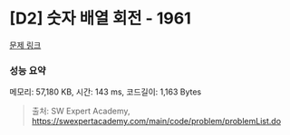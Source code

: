 # [D2] 숫자 배열 회전 - 1961 

[문제 링크](https://swexpertacademy.com/main/code/problem/problemDetail.do?contestProbId=AV5Pq-OKAVYDFAUq) 

### 성능 요약

메모리: 57,180 KB, 시간: 143 ms, 코드길이: 1,163 Bytes



> 출처: SW Expert Academy, https://swexpertacademy.com/main/code/problem/problemList.do